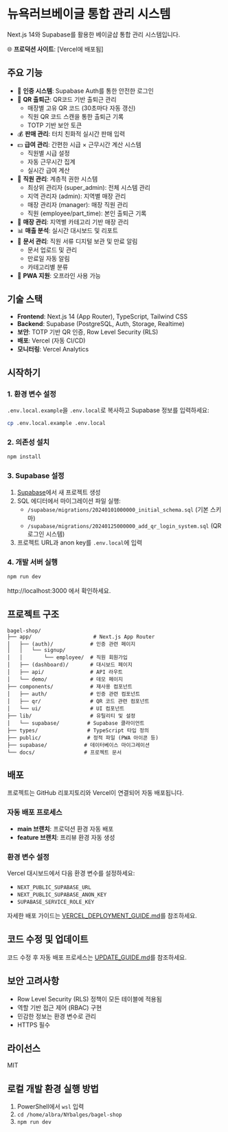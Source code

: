 # 뉴욕러브베이글 통합 관리 시스템

Next.js 14와 Supabase를 활용한 베이글샵 통합 관리 시스템입니다.

🌐 **프로덕션 사이트**: [Vercel에 배포됨]

## 주요 기능

- 🔐 **인증 시스템**: Supabase Auth를 통한 안전한 로그인
- 📱 **QR 출퇴근**: QR코드 기반 출퇴근 관리
  - 매장별 고유 QR 코드 (30초마다 자동 갱신)
  - 직원 QR 코드 스캔을 통한 출퇴근 기록
  - TOTP 기반 보안 토큰
- 💰 **판매 관리**: 터치 친화적 실시간 판매 입력
- 💵 **급여 관리**: 간편한 시급 × 근무시간 계산 시스템
  - 직원별 시급 설정
  - 자동 근무시간 집계
  - 실시간 급여 계산
- 👥 **직원 관리**: 계층적 권한 시스템
  - 최상위 관리자 (super_admin): 전체 시스템 관리
  - 지역 관리자 (admin): 지역별 매장 관리
  - 매장 관리자 (manager): 매장 직원 관리
  - 직원 (employee/part_time): 본인 출퇴근 기록
- 🏢 **매장 관리**: 지역별 카테고리 기반 매장 관리
- 📊 **매출 분석**: 실시간 대시보드 및 리포트
- 📄 **문서 관리**: 직원 서류 디지털 보관 및 만료 알림
  - 문서 업로드 및 관리
  - 만료일 자동 알림
  - 카테고리별 분류
- 📱 **PWA 지원**: 오프라인 사용 가능

## 기술 스택

- **Frontend**: Next.js 14 (App Router), TypeScript, Tailwind CSS
- **Backend**: Supabase (PostgreSQL, Auth, Storage, Realtime)
- **보안**: TOTP 기반 QR 인증, Row Level Security (RLS)
- **배포**: Vercel (자동 CI/CD)
- **모니터링**: Vercel Analytics

## 시작하기

### 1. 환경 변수 설정

`.env.local.example`을 `.env.local`로 복사하고 Supabase 정보를 입력하세요:

```bash
cp .env.local.example .env.local
```

### 2. 의존성 설치

```bash
npm install
```

### 3. Supabase 설정

1. [Supabase](https://supabase.com)에서 새 프로젝트 생성
2. SQL 에디터에서 마이그레이션 파일 실행:
   - `/supabase/migrations/20240101000000_initial_schema.sql` (기본 스키마)
   - `/supabase/migrations/20240125000000_add_qr_login_system.sql` (QR 로그인 시스템)
3. 프로젝트 URL과 anon key를 `.env.local`에 입력

### 4. 개발 서버 실행

```bash
npm run dev
```

http://localhost:3000 에서 확인하세요.

## 프로젝트 구조

```
bagel-shop/
├── app/                    # Next.js App Router
│   ├── (auth)/            # 인증 관련 페이지
│   │   └── signup/
│   │       └── employee/  # 직원 회원가입
│   ├── (dashboard)/       # 대시보드 페이지
│   ├── api/               # API 라우트
│   └── demo/              # 데모 페이지
├── components/            # 재사용 컴포넌트
│   ├── auth/              # 인증 관련 컴포넌트
│   ├── qr/                # QR 코드 관련 컴포넌트
│   └── ui/                # UI 컴포넌트
├── lib/                   # 유틸리티 및 설정
│   └── supabase/         # Supabase 클라이언트
├── types/                # TypeScript 타입 정의
├── public/               # 정적 파일 (PWA 아이콘 등)
├── supabase/            # 데이터베이스 마이그레이션
└── docs/                # 프로젝트 문서
```

## 배포

프로젝트는 GitHub 리포지토리와 Vercel이 연결되어 자동 배포됩니다.

### 자동 배포 프로세스
- **main 브랜치**: 프로덕션 환경 자동 배포
- **feature 브랜치**: 프리뷰 환경 자동 생성

### 환경 변수 설정

Vercel 대시보드에서 다음 환경 변수를 설정하세요:
- `NEXT_PUBLIC_SUPABASE_URL`
- `NEXT_PUBLIC_SUPABASE_ANON_KEY`
- `SUPABASE_SERVICE_ROLE_KEY`

자세한 배포 가이드는 [VERCEL_DEPLOYMENT_GUIDE.md](./VERCEL_DEPLOYMENT_GUIDE.md)를 참조하세요.

## 코드 수정 및 업데이트

코드 수정 후 자동 배포 프로세스는 [UPDATE_GUIDE.md](./UPDATE_GUIDE.md)를 참조하세요.

## 보안 고려사항

- Row Level Security (RLS) 정책이 모든 테이블에 적용됨
- 역할 기반 접근 제어 (RBAC) 구현
- 민감한 정보는 환경 변수로 관리
- HTTPS 필수

## 라이선스

MIT

## 로컬 개발 환경 실행 방법
1. PowerShell에서 `wsl` 입력
2. `cd /home/albra/NYbalges/bagel-shop`
3. `npm run dev`